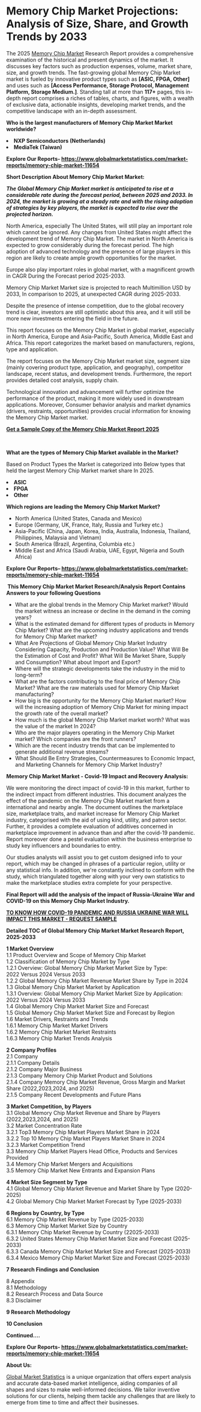 <H1>Memory Chip Market Projections: Analysis of Size, Share, and Growth Trends by 2033</H1><p>The 2025 <a href="https://www.globalmarketstatistics.com/market-reports/memory-chip-market-11654">Memory Chip Market</a> Research Report provides a comprehensive examination of the historical and present dynamics of the market. It discusses key factors such as production expenses, volume, market share, size, and growth trends. The fast-growing global Memory Chip Market market is fueled by innovative product types such as <strong>[ASIC, FPGA, Other]</strong> and uses such as <strong>[Access Performance, Storage Protocol, Management Platform, Storage Medium.]</strong>. Standing tall at more than <strong>117+</strong> pages, this in-depth report comprises a riches of tables, charts, and figures, with a wealth of exclusive data, actionable insights, developing market trends, and the competitive landscape with an in-depth assessment.</p><p><strong>Who is the largest manufacturers of Memory Chip Market Market worldwide?</strong></p><p><strong><li>NXP Semiconductors (Netherlands)<li>MediaTek (Taiwan)</strong></p><p><strong>Explore Our Reports-&nbsp;<a href="https://wordhtml.com/">https://www.globalmarketstatistics.com/market-reports/memory-chip-market-11654</a></strong></p><p><strong>Short Description About Memory Chip Market Market:</strong></p><p><strong><em>The Global Memory Chip Market market is anticipated to rise at a considerable rate during the forecast period, between 2025 and 2033. In 2024, the market is growing at a steady rate and with the rising adoption of strategies by key players, the market is expected to rise over the projected horizon.</em></strong></p><p>North America, especially The United States, will still play an important role which cannot be ignored. Any changes from United States might affect the development trend of Memory Chip Market. The market in North America is expected to grow considerably during the forecast period. The high adoption of advanced technology and the presence of large players in this region are likely to create ample growth opportunities for the market.</p><p>Europe also play important roles in global market, with a magnificent growth in CAGR During the Forecast period 2025-2033.</p><p>Memory Chip Market Market size is projected to reach Multimillion USD by 2033, In comparison to 2025, at unexpected CAGR during 2025-2033.</p><p>Despite the presence of intense competition, due to the global recovery trend is clear, investors are still optimistic about this area, and it will still be more new investments entering the field in the future.</p><p>This report focuses on the Memory Chip Market in global market, especially in North America, Europe and Asia-Pacific, South America, Middle East and Africa. This report categorizes the market based on manufacturers, regions, type and application.</p><p>The report focuses on the Memory Chip Market market size, segment size (mainly covering product type, application, and geography), competitor landscape, recent status, and development trends. Furthermore, the report provides detailed cost analysis, supply chain.</p><p>Technological innovation and advancement will further optimize the performance of the product, making it more widely used in downstream applications. Moreover, Consumer behavior analysis and market dynamics (drivers, restraints, opportunities) provides crucial information for knowing the Memory Chip Market market.</p><p><strong><a href="https://www.globalmarketstatistics.com/market-reports/memory-chip-market-11654">Get a Sample Copy of the Memory Chip Market Report 2025</a></strong></p><p>&nbsp;</p><p><strong>What are the types of Memory Chip Market available in the Market?</strong></p><p>Based on Product Types the Market is categorized into Below types that held the largest Memory Chip Market market share In 2025.</p><p><strong><li>ASIC<li>FPGA<li>Other</strong></p><p><strong>Which regions are leading the Memory Chip Market Market?</strong></p><ul><li>North America (United States, Canada and Mexico)</li><li>Europe (Germany, UK, France, Italy, Russia and Turkey etc.)</li><li>Asia-Pacific (China, Japan, Korea, India, Australia, Indonesia, Thailand, Philippines, Malaysia and Vietnam)</li><li>South America (Brazil, Argentina, Columbia etc.)</li><li>Middle East and Africa (Saudi Arabia, UAE, Egypt, Nigeria and South Africa)</li></ul><p><strong>Explore Our Reports&ndash;&nbsp;<a href="https://www.globalmarketstatistics.com/market-reports/memory-chip-market-11654">https://www.globalmarketstatistics.com/market-reports/memory-chip-market-11654</a></strong></p><p><strong>&nbsp;This Memory Chip Market Market Research/Analysis Report Contains Answers to your following Questions</strong></p><ul><li>What are the global trends in the Memory Chip Market market? Would the market witness an increase or decline in the demand in the coming years?</li><li>What is the estimated demand for different types of products in Memory Chip Market? What are the upcoming industry applications and trends for Memory Chip Market market?</li><li>What Are Projections of Global Memory Chip Market Industry Considering Capacity, Production and Production Value? What Will Be the Estimation of Cost and Profit? What Will Be Market Share, Supply and Consumption? What about Import and Export?</li><li>Where will the strategic developments take the industry in the mid to long-term?</li><li>What are the factors contributing to the final price of Memory Chip Market? What are the raw materials used for Memory Chip Market manufacturing?</li><li>How big is the opportunity for the Memory Chip Market market? How will the increasing adoption of Memory Chip Market for mining impact the growth rate of the overall market?</li><li>How much is the global Memory Chip Market market worth? What was the value of the market In 2024?</li><li>Who are the major players operating in the Memory Chip Market market? Which companies are the front runners?</li><li>Which are the recent industry trends that can be implemented to generate additional revenue streams?</li><li>What Should Be Entry Strategies, Countermeasures to Economic Impact, and Marketing Channels for Memory Chip Market Industry?</li></ul><p><strong>Memory Chip Market Market - Covid-19 Impact and Recovery Analysis:</strong></p><p>We were monitoring the direct impact of covid-19 in this market, further to the indirect impact from different industries. This document analyzes the effect of the pandemic on the Memory Chip Market market from a international and nearby angle. The document outlines the marketplace size, marketplace traits, and market increase for Memory Chip Market industry, categorised with the aid of using kind, utility, and patron sector. Further, it provides a complete evaluation of additives concerned in marketplace improvement in advance than and after the covid-19 pandemic. Report moreover done a pestel evaluation within the business enterprise to study key influencers and boundaries to entry.</p><p>Our studies analysts will assist you to get custom designed info to your report, which may be changed in phrases of a particular region, utility or any statistical info. In addition, we're constantly inclined to conform with the study, which triangulated together along with your very own statistics to make the marketplace studies extra complete for your perspective.</p><p><strong>Final Report will add the analysis of the impact of Russia-Ukraine War and COVID-19 on this Memory Chip Market Industry.</strong></p><p><strong><a href="https://www.globalmarketstatistics.com/market-reports/memory-chip-market-11654">TO KNOW HOW COVID-19 PANDEMIC AND RUSSIA UKRAINE WAR WILL IMPACT THIS MARKET - REQUEST SAMPLE</a></strong></p><p><strong>Detailed TOC of Global Memory Chip Market Market Research Report, 2025-2033</strong></p><p><strong>1 Market Overview</strong><br /> 1.1 Product Overview and Scope of Memory Chip Market<br /> 1.2 Classification of Memory Chip Market by Type<br /> 1.2.1 Overview: Global Memory Chip Market Market Size by Type: 2022&nbsp;Versus 2024 Versus 2033<br /> 1.2.2 Global Memory Chip Market Revenue Market Share by Type in 2024<br /> 1.3 Global Memory Chip Market Market by Application<br /> 1.3.1 Overview: Global Memory Chip Market Market Size by Application: 2022&nbsp;Versus 2024 Versus 2033<br /> 1.4 Global Memory Chip Market Market Size and Forecast<br /> 1.5 Global Memory Chip Market Market Size and Forecast by Region<br /> 1.6 Market Drivers, Restraints and Trends<br /> 1.6.1 Memory Chip Market Market Drivers<br /> 1.6.2 Memory Chip Market Market Restraints<br /> 1.6.3 Memory Chip Market Trends Analysis</p><p><strong>2 Company Profiles</strong><br /> 2.1 Company<br /> 2.1.1 Company Details<br /> 2.1.2 Company Major Business<br /> 2.1.3 Company Memory Chip Market Product and Solutions<br /> 2.1.4 Company Memory Chip Market Revenue, Gross Margin and Market Share (2022,2023,2024, and 2025)<br /> 2.1.5 Company Recent Developments and Future Plans</p><p><strong>3 Market Competition, by Players</strong><br /> 3.1 Global Memory Chip Market Revenue and Share by Players (2022,2023,2024, and 2025)<br /> 3.2 Market Concentration Rate<br /> 3.2.1 Top3 Memory Chip Market Players Market Share in 2024<br /> 3.2.2 Top 10 Memory Chip Market Players Market Share in 2024<br /> 3.2.3 Market Competition Trend<br /> 3.3 Memory Chip Market Players Head Office, Products and Services Provided<br /> 3.4 Memory Chip Market Mergers and Acquisitions<br /> 3.5 Memory Chip Market New Entrants and Expansion Plans</p><p><strong>4 Market Size Segment by Type</strong><br /> 4.1 Global Memory Chip Market Revenue and Market Share by Type (2020-2025)<br /> 4.2 Global Memory Chip Market Market Forecast by Type (2025-2033)</p><p><strong>6 Regions by Country, by Type</strong><br /> 6.1 Memory Chip Market Revenue by Type (2025-2033)<br /> 6.3 Memory Chip Market Market Size by Country<br /> 6.3.1 Memory Chip Market Revenue by Country (22025-2033)<br /> 6.3.2 United States Memory Chip Market Market Size and Forecast (2025-2033)<br /> 6.3.3 Canada Memory Chip Market Market Size and Forecast (2025-2033)<br /> 6.3.4 Mexico Memory Chip Market Market Size and Forecast (2025-2033)</p><p><strong>7 Research Findings and Conclusion</strong></p><p>8 Appendix<br /> 8.1 Methodology<br /> 8.2 Research Process and Data Source<br /> 8.3 Disclaimer</p><p><strong>9 Research Methodology</strong></p><p><strong>10 Conclusion</strong></p><p><strong>Continued&hellip;.</strong></p><p><strong>Explore Our Reports-&nbsp;<a href="Memory Chip Market">https://www.globalmarketstatistics.com/market-reports/memory-chip-market-11654</a></strong></p><p><strong>About Us:</strong></p><p><a href="https://www.globalmarketstatistics.com/">Global Market Statistics</a>&nbsp;is a unique organization that offers expert analysis and accurate data-based market intelligence, aiding companies of all shapes and sizes to make well-informed decisions. We tailor inventive solutions for our clients, helping them tackle any challenges that are likely to emerge from time to time and affect their businesses.</p><p>&nbsp;</p>
